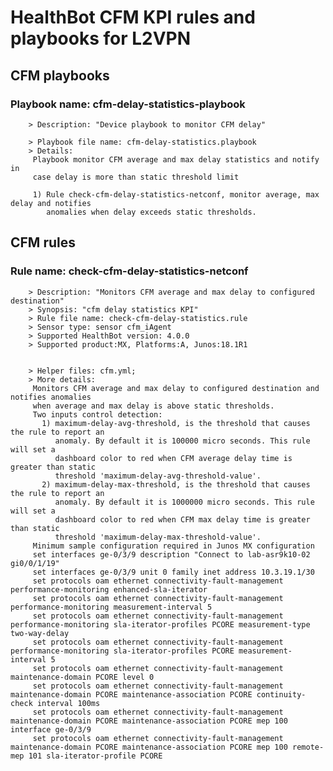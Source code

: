 # HealthBot CFM KPI rules and playbooks for L2VPN

## CFM playbooks
### Playbook name: cfm-delay-statistics-playbook 
		> Description: "Device playbook to monitor CFM delay"

		> Playbook file name: cfm-delay-statistics.playbook
		> Details:
		 Playbook monitor CFM average and max delay statistics and notify in
		 case delay is more than static threshold limit
		
		 1) Rule check-cfm-delay-statistics-netconf, monitor average, max delay and notifies
		    anomalies when delay exceeds static thresholds.

## CFM rules

### Rule name: check-cfm-delay-statistics-netconf 
		> Description: "Monitors CFM average and max delay to configured destination"
		> Synopsis: "cfm delay statistics KPI"
		> Rule file name: check-cfm-delay-statistics.rule
		> Sensor type: sensor cfm_iAgent 
		> Supported HealthBot version: 4.0.0
		> Supported product:MX, Platforms:A, Junos:18.1R1


		> Helper files: cfm.yml;
		> More details:
		 Monitors CFM average and max delay to configured destination and notifies anomalies
		 when average and max delay is above static thresholds.
		 Two inputs control detection:
		   1) maximum-delay-avg-threshold, is the threshold that causes the rule to report an
		      anomaly. By default it is 100000 micro seconds. This rule will set a
		      dashboard color to red when CFM average delay time is greater than static
		      threshold 'maximum-delay-avg-threshold-value'.
		   2) maximum-delay-max-threshold, is the threshold that causes the rule to report an
		      anomaly. By default it is 1000000 micro seconds. This rule will set a
		      dashboard color to red when CFM max delay time is greater than static
		      threshold 'maximum-delay-max-threshold-value'.
		 Minimum sample configuration required in Junos MX configuration
		 set interfaces ge-0/3/9 description "Connect to lab-asr9k10-02 gi0/0/1/19"
		 set interfaces ge-0/3/9 unit 0 family inet address 10.3.19.1/30
		 set protocols oam ethernet connectivity-fault-management performance-monitoring enhanced-sla-iterator
		 set protocols oam ethernet connectivity-fault-management performance-monitoring measurement-interval 5
		 set protocols oam ethernet connectivity-fault-management performance-monitoring sla-iterator-profiles PCORE measurement-type two-way-delay
		 set protocols oam ethernet connectivity-fault-management performance-monitoring sla-iterator-profiles PCORE measurement-interval 5
		 set protocols oam ethernet connectivity-fault-management maintenance-domain PCORE level 0
		 set protocols oam ethernet connectivity-fault-management maintenance-domain PCORE maintenance-association PCORE continuity-check interval 100ms
		 set protocols oam ethernet connectivity-fault-management maintenance-domain PCORE maintenance-association PCORE mep 100 interface ge-0/3/9
		 set protocols oam ethernet connectivity-fault-management maintenance-domain PCORE maintenance-association PCORE mep 100 remote-mep 101 sla-iterator-profile PCORE
